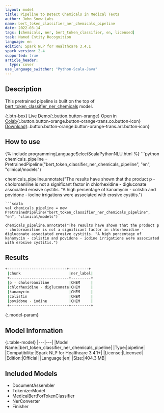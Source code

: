 ```yaml
---
layout: model
title: Pipeline to Detect Chemicals in Medical Texts
author: John Snow Labs
name: bert_token_classifier_ner_chemicals_pipeline
date: 2022-03-14
tags: [chemicals, ner, bert_token_classifier, en, licensed]
task: Named Entity Recognition
language: en
edition: Spark NLP for Healthcare 3.4.1
spark_version: 2.4
supported: true
article_header:
  type: cover
use_language_switcher: "Python-Scala-Java"
---
```


## Description

This pretrained pipeline is built on the top of [bert_token_classifier_ner_chemicals](https://nlp.johnsnowlabs.com/2022/01/06/bert_token_classifier_ner_chemicals_en.html) model.

{:.btn-box}
[Live Demo](https://demo.johnsnowlabs.com/healthcare/NER_CHEMICALS/){:.button.button-orange}
[Open in Colab](https://github.com/JohnSnowLabs/spark-nlp-workshop/blob/master/tutorials/streamlit_notebooks/healthcare/NER_BERT_TOKEN_CLASSIFIER.ipynb){:.button.button-orange.button-orange-trans.co.button-icon}
[Download](https://s3.amazonaws.com/auxdata.johnsnowlabs.com/clinical/models/bert_token_classifier_ner_chemicals_pipeline_en_3.4.1_2.4_1647264078537.zip){:.button.button-orange.button-orange-trans.arr.button-icon}

## How to use



<div class="tabs-box" markdown="1">
{% include programmingLanguageSelectScalaPythonNLU.html %}
```python
chemicals_pipeline = PretrainedPipeline("bert_token_classifier_ner_chemicals_pipeline", "en", "clinical/models")

chemicals_pipeline.annotate("The results have shown that the product p - choloroaniline is not a significant factor in chlorhexidine - digluconate associated erosive cystitis. "A high percentage of kanamycin - colistin and povidone - iodine irrigations were associated with erosive cystitis.")
```
```scala
val chemicals_pipeline = new PretrainedPipeline("bert_token_classifier_ner_chemicals_pipeline", "en", "clinical/models")

chemicals_pipeline.annotate("The results have shown that the product p - choloroaniline is not a significant factor in chlorhexidine - digluconate associated erosive cystitis. "A high percentage of kanamycin - colistin and povidone - iodine irrigations were associated with erosive cystitis.")
```
</div>

## Results

```bash
+---------------------------+---------+
 |chunk                      |ner_label|
 +---------------------------+---------+
 |p - choloroaniline         |CHEM     |
 |chlorhexidine - digluconate|CHEM     |
 |kanamycin                  |CHEM     |
 |colistin                   |CHEM     |
 |povidone - iodine          |CHEM     |
 +---------------------------+---------+
```

{:.model-param}
## Model Information

{:.table-model}
|---|---|
|Model Name:|bert_token_classifier_ner_chemicals_pipeline|
|Type:|pipeline|
|Compatibility:|Spark NLP for Healthcare 3.4.1+|
|License:|Licensed|
|Edition:|Official|
|Language:|en|
|Size:|404.3 MB|

## Included Models

- DocumentAssembler
- TokenizerModel
- MedicalBertForTokenClassifier
- NerConverter
- Finisher